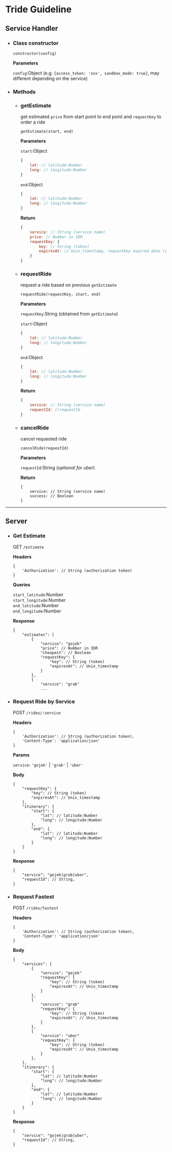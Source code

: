 # Tride Guideline 
## Service Handler
- ### Class constructor
    ```
    constructor(config)
    ```
    **Parameters**

    `config`:Object (e.g. `{access_token: 'xxx', sandbox_mode: true}`, may different depending on the service)

- ### Methods
    - ### getEstimate 
        get estimated `price` from start point to end point and `requestKey` to order a ride
        ```
        getEstimate(start, end)
        ```
        **Parameters**
        
        `start`:Object
        ```js
        {
            lat: // latitude:Number
            long: // longitude:Number
        }
        ```
        `end`:Object 
        ```js
        {
            lat: // latitude:Number
            long: // longitude:Number
        }
        ```
        **Return**
        ```js
        {
            service: // String (service name)
            price: // Number in IDR 
            requestKey: {
                key: // String (token)
                expiresAt: // Unix_timestamp, requestKey expired date (create manual if service API not provided)
            }
        }
        ```
    - ### requestRide
        request a ride based on previous `getEstimate`
        ```
        requestRide(requestKey, start, end)
        ```
        **Parameters**

        `requestKey`:String (obtained from `getEstimate`)

        `start`:Object
        ```js
        {
            lat: // latitude:Number
            long: // longitude:Number
        }
        ```
        `end`:Object 
        ```js
        {
            lat: // latitude:Number
            long: // longitude:Number
        }
        ```
        **Return**
        ```js
        {
            service: // String (service name)
            requestId: //requestId
        }
        ```
    - ### cancelRide
        cancel requested ride
        ```
        cancelRide(requestId)
        ```
        **Parameters**

        `requestId`:String (*optional for uber*)

        **Return**
        ```
        {
            service: // String (service name)
            success: // Boolean
        }
        ```
---
## Server

- ### Get Estimate
    GET `/estimate`
    
    **Headers** 
    ```
    {
        'Authorization': // String (authorization token)
    }
    ```
    **Queries**

    `start_latitude`:Number\
    `start_longitude`:Number\
    `end_latitude`:Number\
    `end_longitude`:Number

    **Response**

    ```
    {
        "estimates": [
            {
                "service": "gojek"
                "price": // Number in IDR
                "cheapest": // Boolean
                "requestKey": {
                    "key": // String (token)
                    "expiresAt": // Unix_timestamp
                }
            },
            {
                "service": "grab"
                ...
    ```

- ### Request Ride by Service
    POST `/rides/:service`
    
    **Headers**
    ```
    {
        'Authorization': // String (authorization token),
        'Content-Type': 'application/json'
    }
    ```
    **Params**
    
    `service`: `'gojek'` | `'grab'` | `'uber'`

    **Body**

    ```
    {
        "requestKey": {
            "key": // String (token)
            "expiresAt": // Unix_timestamp
        },
        "itinerary": {
            "start": {
                "lat": // latitude:Number
                "long": // longitude:Number
            },
            "end": {
                "lat": // latitude:Number
                "long": // longitude:Number
            }
        }
    }
    ```
    **Response**
    ```
    {
        "service": "gojek|grab|uber",
        "requestId": // String,
    } 
    ```

- ### Request Fastest
    POST `/rides/fastest`

    **Headers**
    ```
    {
        'Authorization': // String (authorization token),
        'Content-Type': 'application/json'
    }
    ```
    **Body**
    ```
    {
        "services": [
            {
                "service": "gojek"
                "requestKey": {
                    "key": // String (token)
                    "expiresAt": // Unix_timestamp
                }
            },
            {
                "service": "grab"
                "requestKey": {
                    "key": // String (token)
                    "expiresAt": // Unix_timestamp
                }
            },
            {
                "service": "uber"
                "requestKey": {
                    "key": // String (token)
                    "expiresAt": // Unix_timestamp
                }
            },
        ],
        "itinerary": {
            "start": {
                "lat": // latitude:Number
                "long": // longitude:Number
            },
            "end": {
                "lat": // latitude:Number
                "long": // longitude:Number
            }
        }
    }
    ```
    **Response**
    ```
    {
        "service": "gojek|grab|uber",
        "requestId": // String,
    } 
    ```